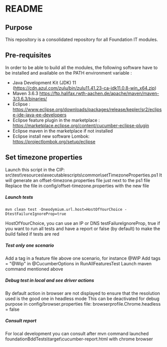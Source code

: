 # README 

## Purpose
This repository is a consolidated repository for all Foundation IT modules.

## Pre-requisites

In order to be able to build all the modules, the following software have to be installed and available on the PATH environment variable :
* Java Development Kit (JDK) 11 (https://cdn.azul.com/zulu/bin/zulu11.41.23-ca-jdk11.0.8-win_x64.zip)
* Maven 3.6.3 https://ftp.halifax.rwth-aachen.de/apache/maven/maven-3/3.6.3/binaries/
* Eclipse : https://www.eclipse.org/downloads/packages/release/kepler/sr2/eclipse-ide-java-ee-developers
* Eclipse feature plugin in the marketplace : https://marketplace.eclipse.org/content/cucumber-eclipse-plugin
* Eclipse maven in the marketplace if not installed
* Eclipse install new software Lombok: https://projectlombok.org/setup/eclipse

## Set timezone properties

Launch this script in the CIP: src\test\resources\executablescripts\common\setTimezoneProperties.ps1
It will generate an offset-timezone.properties file just next to the ps1 file
Replace the file in config/offset-timezone.properties with the new file

##### Launch tests

    mvn clean test -Dneodymium.url.host=HostOfYourChoice -DtestFailureIgnoreProp=true

HostOfYourChoice, you can use an IP or DNS
testFailureIgnoreProp, true if you want to run all tests and have a report or false (by default) to make the build failed if tests are red

##### Test only one scenario

Add a tag in a feature file above one scenario, for instance @WIP
Add tags = "@Wip" in @CucumberOptions in RunAllFeaturesTest
Launch maven command mentioned above

##### Debug test in local and see driver actions

By default action in browser are not displayed to ensure that the resolution used is the good one in headless mode
This can be deactivated for debug purpose in config/browser.properties file: browserprofile.Chrome.headless = false

##### Consult report

For local development you can consult after mvn command launched foundationBddTests\target\cucumber-report.html with chrome browser

